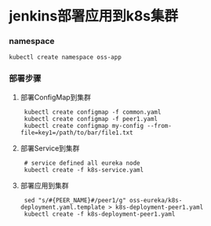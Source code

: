 

# jenkins部署应用到k8s集群


### namespace

    kubectl create namespace oss-app

### 部署步骤

1. 部署ConfigMap到集群

        kubectl create configmap -f common.yaml
        kubectl create configmap -f peer1.yaml
        kubectl create configmap my-config --from-file=key1=/path/to/bar/file1.txt

2. 部署Service到集群

        # service defined all eureka node
        kubectl create -f k8s-service.yaml

3. 部署应用到集群

        sed "s/#{PEER_NAME}#/peer1/g" oss-eureka/k8s-deployment.yaml.template > k8s-deployment-peer1.yaml
        kubectl create -f k8s-deployment-peer1.yaml
